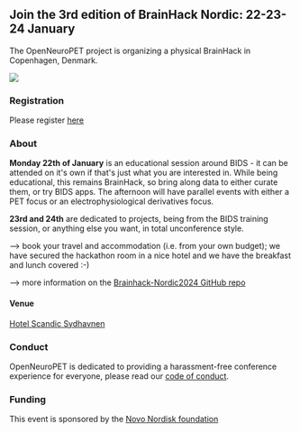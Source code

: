 ## Join the 3rd edition of BrainHack Nordic: 22-23-24 January

The OpenNeuroPET project is organizing a physical BrainHack in Copenhagen, Denmark.

<img src="https://github.com/openneuropet/outreach/blob/main/Brainhack-Nordic2021/braindk_small.png">

### Registration
Please register [here](https://forms.gle/Qbu8ECafzyE239dE6)

### About

**Monday 22th of January** is an educational session around BIDS - it can be attended on it's own if that's just what you are interested in. While being educational, this remains BrainHack, so bring along data to either curate them, or try BIDS apps. The afternoon will have parallel events with either a PET focus or an electrophysiological derivatives focus.

**23rd and 24th** are dedicated to projects, being from the BIDS training session, or anything else you want, in total unconference style. 

--> book your travel and accommodation (i.e. from your own budget); we have secured the hackathon room in a nice hotel and we have the breakfast and lunch covered :-) 

--> more information on the [Brainhack-Nordic2024 GitHub repo](https://github.com/openneuropet/outreach/blob/main/Brainhack-Nordic2024/README.md)

#### Venue

[Hotel Scandic Sydhavnen](https://www.scandichotels.com/hotels/denmark/copenhagen/scandic-sydhavnen)

### Conduct

OpenNeuroPET is dedicated to providing a harassment-free conference experience for everyone, please read our [code of conduct](https://github.com/openneuropet/outreach/blob/main/Brainhack-Nordic2024/code_of_conduct.md).

### Funding
This event is sponsored by the [Novo Nordisk foundation](https://novonordiskfonden.dk/) 

